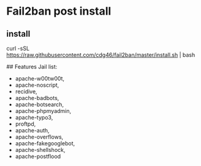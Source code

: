# Fail2ban post install

## install
  curl -sSL https://raw.githubusercontent.com/cdg46/fail2ban/master/install.sh | bash

## Features
 Jail list:
 - apache-w00tw00t,
 - apache-noscript,
 - recidive,
 - apache-badbots,
 - apache-botsearch,
 - apache-phpmyadmin,
 - apache-typo3,
 - proftpd,
 - apache-auth,
 - apache-overflows,
 - apache-fakegooglebot,
 - apache-shellshock,
 - apache-postflood
